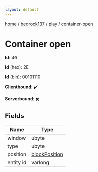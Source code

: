 ```yaml
---
layout: default
---
```


[home](/)  /  [bedrock137](/protocol/bedrock137)  /  [play](/protocol/bedrock137/play)  /  container-open

# Container open

**Id**: 46

**Id** (hex): 2E

**Id** (bin): 00101110

**Clientbound**: ✔️

**Serverbound**: ✖️

## Fields

Name | Type
---|---
window | ubyte
type | ubyte
position | [blockPosition](/protocol/bedrock137/types/block-position)
entity id | varlong
